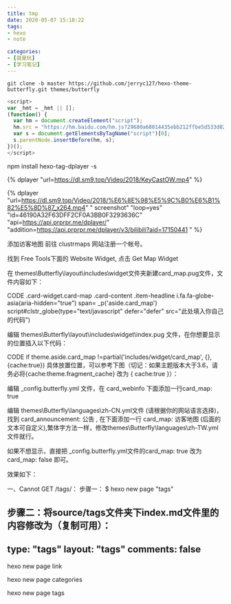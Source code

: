 ```yaml
---
title: tmp
date: 2020-05-07 15:18:22
tags: 
- hexo
- note

categories:
- [就是玩]
- [学习笔记]
---
```




```
git clone -b master https://github.com/jerryc127/hexo-theme-butterfly.git themes/butterfly
```


``` js
<script>
var _hmt = _hmt || [];
(function() {
  var hm = document.createElement("script");
  hm.src = "https://hm.baidu.com/hm.js?29680a68014435ebb212ffbe5d533d02";
  var s = document.getElementsByTagName("script")[0]; 
  s.parentNode.insertBefore(hm, s);
})();
</script>
```


npm install hexo-tag-dplayer -s

{% dplayer "url=https://dl.sm9.top/Video/2018/KeyCastOW.mp4" %} 

{% dplayer "url=https://dl.sm9.top/Video/2018/%E6%8E%98%E5%9C%B0%E6%B1%82%E5%8D%87_x264.mp4" " screenshot" "loop=yes" "id=46190A32F63DFF2CF0A3BB0F3293636C" "api=https://api.prprpr.me/dplayer/" "addition=https://api.prprpr.me/dplayer/v3/bilibili?aid=17150441 " %} 



添加访客地图
前往 clustrmaps 网站注册一个帐号。

找到 Free Tools下面的 Website Widget, 点击 Get Map Widget

<script type="text/javascript" id="clstr_globe" src="//clustrmaps.com/globe.js?d=c_Iul3wZifn4Fg-PeHmrUkQsjsdYFJrUbGg5ES5kP2E"></script>


在 themes\Butterfly\layout\includes\widget文件夹新建card_map.pug文件，文件内容如下：

CODE
.card-widget.card-map
  .card-content
    .item-headline
      i.fa.fa-globe-asia(aria-hidden="true")
      span= _p('aside.card_map')
    script#clstr_globe(type="text/javascript" defer="defer" src="此处填入你自己的代码")
    
编辑 themes\Butterfly\layout\includes\widget\index.pug 文件，在你想要显示的位置插入以下代码：

CODE
if theme.aside.card_map
        !=partial('includes/widget/card_map', {}, {cache:true})
具体放置位置，可以参考下图（切记：如果主题版本大于3.6，请务必将{cache:theme.fragment_cache} 改为 { cache:true }）：


编辑 _config.butterfly.yml 文件，在 card_webinfo 下面添加一行card_map: true

编辑 themes\Butterfly\languages\zh-CN.yml文件 (请根据你的网站语言选择)，找到 card_announcement: 公告 , 在下面添加一行 card_map: 访客地图 (后面的文本可自定义),繁体字方法一样，修改themes\Butterfly\languages\zh-TW.yml文件就行。

如果不想显示，直接把 _config.butterfly.yml文件的card_map: true 改为 card_map: false 即可。

效果如下：




一、Cannot GET /tags/：
步骤一：
$ hexo new page "tags"

步骤二：将source/tags文件夹下index.md文件里的内容修改为（复制可用）：
---
type: "tags"
layout: "tags"
comments: false
---



hexo new page link

hexo new page categories

hexo new page tags